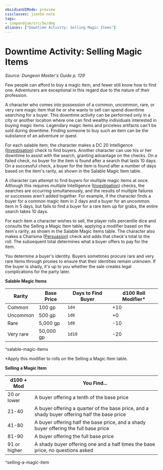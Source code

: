 ```yaml
---
obsidianUIMode: preview
cssclasses: json5e-note
tags:
- compendium/src/5e/dmg
aliases: ["Downtime Activity: Selling Magic Items"]
---
```

# Downtime Activity: Selling Magic Items
*Source: Dungeon Master's Guide p. 129* 

Few people can afford to buy a magic item, and fewer still know how to find one. Adventurers are exceptional in this regard due to the nature of their profession.

A character who comes into possession of a common, uncommon, rare, or very rare magic item that he or she wants to sell can spend downtime searching for a buyer. This downtime activity can be performed only in a city or another location where one can find wealthy individuals interested in buying magic items. Legendary magic items and priceless artifacts can't be sold during downtime. Finding someone to buy such an item can be the substance of an adventure or quest.

For each salable item, the character makes a DC 20 Intelligence ([Investigation](rules/skills.md#Investigation)) check to find buyers. Another character can use his or her downtime to assist with the search, granting advantage on the checks. On a failed check, no buyer for the item is found after a search that lasts 10 days. On a successful check, a buyer for the item is found after a number of days based on the item's rarity, as shown in the Salable Magic Item table.

A character can attempt to find buyers for multiple magic items at once. Although this requires multiple Intelligence ([Investigation](rules/skills.md#Investigation)) checks, the searches are occurring simultaneously, and the results of multiple failures or successes aren't added together. For example, if the character finds a buyer for a common magic item in 2 days and a buyer for an uncommon item in 5 days, but fails to find a buyer for a rare item up for grabs, the entire search takes 10 days.

For each item a character wishes to sell, the player rolls percentile dice and consults the Selling a Magic Item table, applying a modifier based on the item's rarity, as shown in the Salable Magic Items table. The character also makes a Charisma ([Persuasion](rules/skills.md#Persuasion)) check and adds that check's total to the roll. The subsequent total determines what a buyer offers to pay for the item.

You determine a buyer's identity. Buyers sometimes procure rare and very rare items through proxies to ensure that their identities remain unknown. If the buyer is shady, it's up to you whether the sale creates legal complications for the party later.

**Salable Magic Items**

| Rarity | Base Price | Days to Find Buyer | d100 Roll Modifier* |
|--------|------------|--------------------|---------------------|
| Common | 100 gp | `1d4` | +10 |
| Uncommon | 500 gp | `1d6` | +0 |
| Rare | 5,000 gp | `1d8` | -10 |
| Very rare | 50,000 gp | `1d10` | -20 |
^salable-magic-items

*Apply this modifier to rolls on the Selling a Magic Item table.

**Selling a Magic Item**

| d100 + Mod | You Find... |
|------------|-------------|
| 20 or lower | A buyer offering a tenth of the base price |
| 21-40 | A buyer offering a quarter of the base price, and a shady buyer offering half the base price |
| 41-80 | A buyer offering half the base price, and a shady buyer offering the full base price |
| 81-90 | A buyer offering the full base price |
| 91 or higher | A shady buyer offering one and a half times the base price, no questions asked |
^selling-a-magic-item